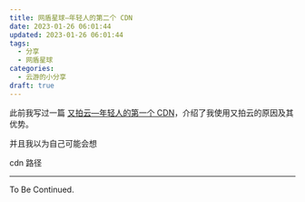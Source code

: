 ```yaml
---
title: 网盾星球—年轻人的第二个 CDN
date: 2023-01-26 06:01:44
updated: 2023-01-26 06:01:44
tags:
  - 分享
  - 网盾星球
categories:
  - 云游的小分享
draft: true
---
```


此前我写过一篇 [又拍云—年轻人的第一个 CDN](https://www.yunyoujun.cn/posts/why-i-use-upyun-cdn)，介绍了我使用又拍云的原因及其优势。

并且我以为自己可能会想

cdn 路径

<!-- more -->

---

To Be Continued.

<!-- Q.E.D. -->
